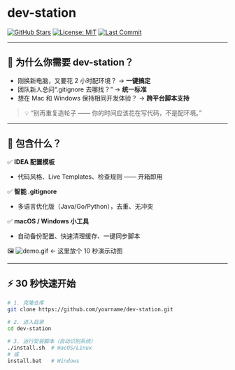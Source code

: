 # dev-station
[![GitHub Stars](https://img.shields.io/github/stars/yourname/dev-station?style=social)](https://github.com/yourname/dev-station)
[![License: MIT](https://img.shields.io/badge/License-MIT-blue.svg)](LICENSE)
[![Last Commit](https://img.shields.io/github/last-commit/yourname/dev-station.svg)](https://github.com/yourname/dev-station/commits)

---

## 🚀 为什么你需要 dev-station？

- 刚换新电脑，又要花 2 小时配环境？ → **一键搞定**
- 团队新人总问“.gitignore 去哪找？” → **统一标准**
- 想在 Mac 和 Windows 保持相同开发体验？ → **跨平台脚本支持**

> 💡 “别再重复造轮子 —— 你的时间应该花在写代码，不是配环境。”

---

## 🧰 包含什么？

✅ **IDEA 配置模板**  
- 代码风格、Live Templates、检查规则 —— 开箱即用

✅ **智能 .gitignore**  
- 多语言优化版（Java/Go/Python），去重、无冲突

✅ **macOS / Windows 小工具**  
- 自动备份配置、快速清理缓存、一键同步脚本

🖼️ ![demo.gif](demo.gif) ← 这里放个 10 秒演示动图

---

## ⚡ 30 秒快速开始

```bash
# 1. 克隆仓库
git clone https://github.com/yourname/dev-station.git

# 2. 进入目录
cd dev-station

# 3. 运行安装脚本（自动识别系统）
./install.sh  # macOS/Linux
# 或
install.bat   # Windows
